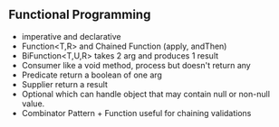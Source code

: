 ## Functional Programming

- imperative and declarative
- Function<T,R> and Chained Function (apply, andThen)
- BiFunction<T,U,R> takes 2 arg and produces 1 result
- Consumer like a void method, process but doesn't return any
- Predicate return a boolean of one arg
- Supplier return a result
- Optional which can handle object that may contain null or non-null value.
- Combinator Pattern + Function useful for chaining validations